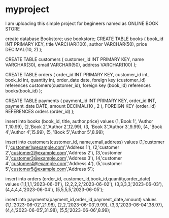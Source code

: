 # myproject
I am uploading this simple project for begineers named as ONLINE BOOK STORE

create database Bookstore;
use bookstore;
CREATE TABLE books (
    book_id INT PRIMARY KEY,
    title VARCHAR(100),
    author VARCHAR(50),
    price DECIMAL(10, 2)
);

CREATE TABLE customers (
    customer_id INT PRIMARY KEY,
    name VARCHAR(30),
    email VARCHAR(50),
    address VARCHAR(100)
);

CREATE TABLE orders (
    order_id INT PRIMARY KEY,
    customer_id int,
	book_id int,
    quantity int,
    order_date date,
    foreign key (customer_id) references customers(customer_id),
    foreign key (book_id) references books(book_id)
   );
   
   CREATE TABLE payments (
    payment_id INT PRIMARY KEY,
    order_id INT,
    payment_date DATE,
    amount DECIMAL(10 , 2 ),
    FOREIGN KEY (order_id) REFERENCES orders (order_id)
);

insert into books (book_id, title, author,price) 
values (1,'Book 1', 'Author 1',10.99),
       (2,'Book 2','Author 2',12.99),
       (3, 'Book 3','Author 3',9.99),
       (4, 'Book 4','Author 4',15.99),
       (5, 'Book 5','Author 5',8.99);
       
insert into customers(customer_id, name,email,address) 
values (1,'customer 1','customer1@example.com','Address 1'),
(2,'customer 2','customer2@example.com','Address 2'),
(3,'customer 3','customer3@example.com','Address 3'),
(4,'customer 4','customer4@example.com','Address 4'),
(5,'customer 5','customer5@example.com','Address 5');

insert into orders (order_id, customer_id,book_id,quantity,order_date)
values (1,1,1,1,'2023-06-01'),
        (2,2,2,2,'2023-06-02'),
        (3,3,3,3,'2023-06-03'),
        (4,4,4,4,'2023-06-04'),
        (5,5,5,5,'2023-06-05');
        
insert into payments(payment_id,order_id,payment_date,amount)
values	(1,1,'2023-06-02',21.98),
		(2,2,'2023-06-03',9.99),
        (3,3,'2023-06-04',38.97),
        (4,4,'2023-06-05',31.98),
        (5,5,'2023-06-06',8.99);
        
